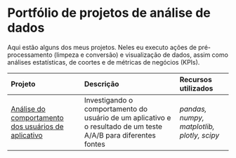 # Portfólio de projetos de análise de dados

Aqui estão alguns dos meus projetos. Neles eu executo ações de pré-processamento (limpeza e conversão) e visualização de dados, assim como análises estatísticas, de coortes e de métricas de negócios (KPIs).

| Projeto               | Descrição                                                                                   | Recursos utilizados            |
|:--------------------- |:------------------------------------------------------------------------------------------- |:------------------------------ |
|[Análise do comportamento dos usuários de aplicativo](https://github.com/diego-analytics/projetos_dados/blob/5672ad85336448a1a6689053bf102d7e2236e946/Projeto_users_behavioral_analysis.ipynb "Análise do comportamento dos usuários de aplicativo")|Investigando o comportamento do usuário de um aplicativo e o resultado de um teste A/A/B para diferentes fontes|*pandas, numpy, matplotlib, plotly, scipy*|
